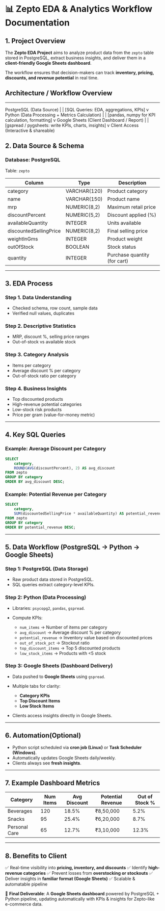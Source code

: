 
# 📊 Zepto EDA & Analytics Workflow Documentation

## 1. Project Overview

The **Zepto EDA Project** aims to analyze product data from the `zepto` table stored in PostgreSQL, extract business insights, and deliver them in a **client-friendly Google Sheets dashboard**.

The workflow ensures that decision-makers can track **inventory, pricing, discounts, and revenue potential** in real time.

 ## Architecture / Workflow Overview
---
PostgreSQL (Data Source)
      |
      |  [SQL Queries: EDA, aggregations, KPIs]
      v
Python (Data Processing + Metrics Calculation)
      |
      |  [pandas, numpy for KPI calculation, formatting]
      v
Google Sheets (Client Dashboard / Report)
      |
      |  [gspread / pygsheets: write KPIs, charts, insights]
      v
Client Access (Interactive & shareable)

## 2. Data Source & Schema

### **Database: PostgreSQL**

Table: `zepto`

| Column                 | Type         | Description                  |
| ---------------------- | ------------ | ---------------------------- |
| category               | VARCHAR(120) | Product category             |
| name                   | VARCHAR(150) | Product name                 |
| mrp                    | NUMERIC(8,2) | Maximum retail price         |
| discountPercent        | NUMERIC(5,2) | Discount applied (%)         |
| availableQuantity      | INTEGER      | Units available              |
| discountedSellingPrice | NUMERIC(8,2) | Final selling price          |
| weightInGms            | INTEGER      | Product weight               |
| outOfStock             | BOOLEAN      | Stock status                 |
| quantity               | INTEGER      | Purchase quantity (for cart) |

---

## 3. EDA Process

### **Step 1. Data Understanding**

* Checked schema, row count, sample data
* Verified null values, duplicates

### **Step 2. Descriptive Statistics**

* MRP, discount %, selling price ranges
* Out-of-stock vs available stock

### **Step 3. Category Analysis**

* Items per category
* Average discount % per category
* Out-of-stock ratio per category

### **Step 4. Business Insights**

* Top discounted products
* High-revenue potential categories
* Low-stock risk products
* Price per gram (value-for-money metric)

---

## 4. Key SQL Queries

### Example: Average Discount per Category

```sql
SELECT 
    category,
    ROUND(AVG(discountPercent), 2) AS avg_discount
FROM zepto
GROUP BY category
ORDER BY avg_discount DESC;
```

### Example: Potential Revenue per Category

```sql
SELECT 
    category,
    SUM(discountedSellingPrice * availableQuantity) AS potential_revenue
FROM zepto
GROUP BY category
ORDER BY potential_revenue DESC;
```

---

## 5. Data Workflow (PostgreSQL → Python → Google Sheets)

### **Step 1: PostgreSQL (Data Storage)**

* Raw product data stored in PostgreSQL.
* SQL queries extract category-level KPIs.

### **Step 2: Python (Data Processing)**

* Libraries: `psycopg2`, `pandas`, `gspread`.
* Compute KPIs:

  * `num_items` → Number of items per category
  * `avg_discount` → Average discount % per category
  * `potential_revenue` → Inventory value based on discounted prices
  * `out_of_stock_pct` → Stockout ratio
  * `top_discount_items` → Top 5 discounted products
  * `low_stock_items` → Products with <5 stock

### **Step 3: Google Sheets (Dashboard Delivery)**

* Data pushed to **Google Sheets** using `gspread`.
* Multiple tabs for clarity:

  * **Category KPIs**
  * **Top Discount Items**
  * **Low Stock Items**
* Clients access insights directly in Google Sheets.

---

## 6. Automation(Optional)

* Python script scheduled via **cron job (Linux)** or **Task Scheduler (Windows)**.
* Automatically updates Google Sheets daily/weekly.
* Clients always see **fresh insights**.

---

## 7. Example Dashboard Metrics

| Category      | Num Items | Avg Discount | Potential Revenue | Out of Stock % |
| ------------- | --------- | ------------ | ----------------- | -------------- |
| Beverages     | 120       | 18.5%        | ₹8,50,000         | 5.2%           |
| Snacks        | 95        | 25.4%        | ₹6,20,000         | 8.7%           |
| Personal Care | 65        | 12.7%        | ₹3,10,000         | 12.3%          |

---

## 8. Benefits to Client

✅ Real-time visibility into **pricing, inventory, and discounts**
✅ Identify **high-revenue categories**
✅ Prevent losses from **overstocking or stockouts**
✅ Deliver insights in **familiar format (Google Sheets)**
✅ Scalable & automatable pipeline


📌 **Final Deliverable**:
A **Google Sheets dashboard** powered by PostgreSQL + Python pipeline, updating automatically with KPIs & insights for Zepto-like e-commerce data.


